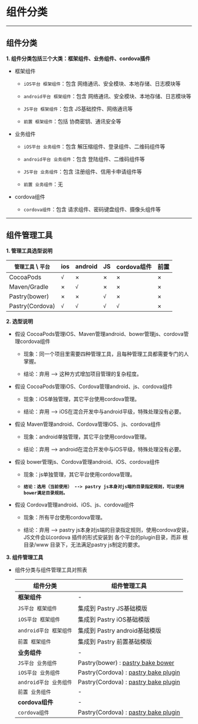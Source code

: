 # 组件分类

----
## 组件分类

**1. 组件分类包括三个大类：框架组件、业务组件、cordova插件**

* 框架组件

    * `iOS平台 框架组件`：包含 网络通讯、安全模块、本地存储、日志模块等

    * `android平台 框架组件`：包含 网络通讯、安全模块、本地存储、日志模块等

    * `JS平台 框架组件`：包含 JS基础控件、网络通讯等

    * `前置 框架组件`：包括 协商密钥、通讯安全等

* 业务组件

    * `iOS平台 业务组件`：包含 解压缩组件、登录组件、二维码组件等

    * `android平台 业务组件`：包含 登陆组件、二维码组件等

    * `JS平台 业务组件`：包含 注册组件、信用卡申请组件等

    * `前置 业务组件`：无

* cordova组件

    * `cordova组件`：包含 请求组件、密码键盘组件、摄像头组件等

----
## 组件管理工具

**1. 管理工具选型说明**

| `管理工具` \ `平台` | ios | android | JS | cordova组件 | 前置 |
|-----|-----|-----|-----|-----|-----|
| CocoaPods      | `√` |  ×  |  ×  |  ×  |  ×  |
| Maven/Gradle |  ×  | `√` |  ×  |  ×  |  ×  |
| Pastry(bower) |  ×  |  ×  | `√` |  ×  |  ×  |
| Pastry(Cordova) | `√` | `√` | `√` | `√` |  ×  |

**2. 选型说明**

* 假设 CocoaPods管理iOS、Maven管理android、bower管理js、cordova管理cordova组件

    * 现象：同一个项目里需要四种管理工具，且每种管理工具都需要专门的人掌握。

    * 结论：弃用 --> 这种方式增加项目管理的复杂程度。

* 假设 CocoaPods管理iOS、Cordova管理android、js、cordova组件

    * 现象：iOS单独管理，其它平台使用cordova管理。

    * 结论：弃用 --> iOS在混合开发中与android平级，特殊处理没有必要。

* 假设 Maven管理android、Cordova管理iOS、js、cordova组件

    * 现象：android单独管理，其它平台使用cordova管理。

    * 结论：弃用 --> android在混合开发中与iOS平级，特殊处理没有必要。

* 假设 bower管理js、Cordova管理android、iOS、cordova组件

    * 现象：js单独管理，其它平台使用cordova管理。

    * **`结论：选用（当前使用） --> pastry js本身对js端的目录指定规则，可以使用bower满足目录规则。`**

* 假设 Cordova管理android、iOS、js、cordova组件

    * 现象：所有平台使用cordova管理。

    * 结论：弃用 --> pastry js本身对js端的目录指定规则，使用cordova安装，JS文件会以cordova 插件的形式安装到 各个平台的plugin目录，而非 根目录/www 目录下，无法满足pastry js制定的要求。

**3. 组件管理工具**

* 组件分类与组件管理工具对照表    

    | 组件分类 | 组件管理工具 |
    |-----|-----|
    | **框架组件** | - |
    | `JS平台 框架组件` | 集成到 Pastry JS基础模版 |
    | `iOS平台 框架组件` | 集成到 Pastry iOS基础模版 |
    | `android平台 框架组件` | 集成到 Pastry android基础模版 |
    | `前置 框架组件` | 集成到 Pastry 前置基础模版 |
    | **业务组件** | - |
    | `JS平台 业务组件` | Pastry(bower) : [pastry bake bower][md_moreCli] |
    | `iOS平台 业务组件` | Pastry(Cordova) : [pastry bake plugin][md_moreCli] |
    | `android平台 业务组件` | Pastry(Cordova) : [pastry bake plugin][md_moreCli] |
    | `前置 业务组件` | - |
    | **cordova组件** | - |
    | `cordova组件` | Pastry(Cordova) : [pastry bake plugin][md_moreCli] |

[md_moreCli]: ../pastry-cli/bake.md
